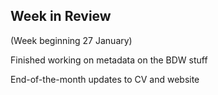 ## Week in Review
(Week beginning 27 January)

Finished working on metadata on the BDW stuff

End-of-the-month updates to CV and website
